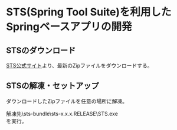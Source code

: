 # STS(Spring Tool Suite)を利用したSpringベースアプリの開発

## STSのダウンロード

[STS公式サイト](https://spring.io/tools)より、最新のZipファイルをダウンロードする。

## STSの解凍・セットアップ

ダウンロードしたZipファイルを任意の場所に解凍。

解凍先\sts-bundle\sts-x.x.x.RELEASE\STS.exe    
を実行。
